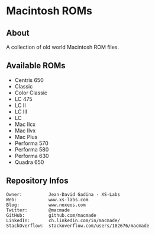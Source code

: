 Macintosh ROMs
==============

About
-----

A collection of old world Macintosh ROM files.

Available ROMs
--------------

 * Centris 650
 * Classic
 * Color Classic
 * LC 475
 * LC II
 * LC III
 * LC
 * Mac IIcx
 * Mac IIvx
 * Mac Plus
 * Performa 570
 * Performa 580
 * Performa 630
 * Quadra 650

Repository Infos
----------------

    Owner:			Jean-David Gadina - XS-Labs
    Web:			www.xs-labs.com
    Blog:			www.noxeos.com
    Twitter:		@macmade
    GitHub:			github.com/macmade
    LinkedIn:		ch.linkedin.com/in/macmade/
    StackOverflow:	stackoverflow.com/users/182676/macmade
